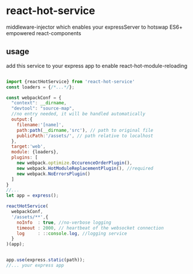 # react-hot-service
middleware-injector which enables your expressServer to hotswap ES6+ empowered react-components

## usage

add this service to your express app to enable react-hot-module-reloading


```js

import {reactHotService} from 'react-hot-service'
const loaders = {/*...*/};

const webpackConf = {
  "context": __dirname,
  "devtool": "source-map",
  //no entry needed, it will be handled automatically
  output:{
    filename:'[name]',
    path:path(__dirname,'src'), // path to original file
    publicPath:'/assets/', // path relative to localhost
  },
  target:'web',
  module: {loaders},
  plugins: [
    new webpack.optimize.OccurenceOrderPlugin(),
    new webpack.HotModuleReplacementPlugin(), //required
    new webpack.NoErrorsPlugin()
  ]
}
//...
let app = express();

reactHotService(
  webpackConf,
  '/assets/**',{
    noInfo  : true, //no-verbose logging
    timeout : 2000, // heartbeat of the websocket connection
    log     : ::console.log, //logging service
  }
)(app);


app.use(express.static(path));
//... your express app

```
